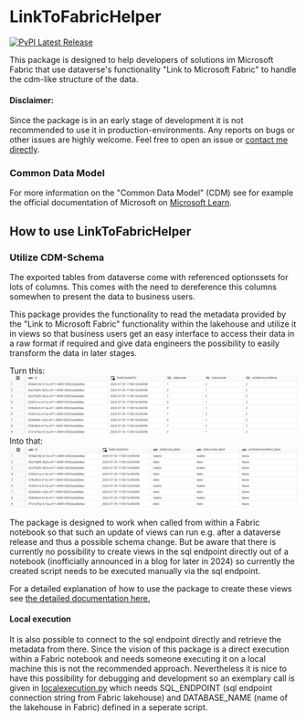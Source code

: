 # LinkToFabricHelper

[![PyPI Latest Release](https://img.shields.io/pypi/v/linkToFabricHelper.svg)](https://pypi.org/project/LinkToFabricHelper/) 

This package is designed to help developers of solutions im Microsoft Fabric that use dataverse's functionality "Link to Microsoft Fabric" to handle the cdm-like structure of the data. 

#### Disclaimer: 
Since the package is in an early stage of development it is not recommended to use it in production-environments. Any reports on bugs or other issues are highly welcome. Feel free to open an issue or [contact me directly](mailto:martin.hofbauer@hofdatsol.at). 

### Common Data Model 

For more information on the "Common Data Model" (CDM) see for example the official documentation of Microsoft on [Microsoft Learn](https://learn.microsoft.com/en-us/common-data-model/). 

## How to use LinkToFabricHelper

### Utilize CDM-Schema

The exported tables from dataverse come with referenced optionssets for lots of columns. This comes with the need to dereference this columns somewhen to present the data to business users. 

This package provides the functionality to read the metadata provided by the "Link to Microsoft Fabric" functionality within the lakehouse and utilize it in views so that business users get an easy interface to access their data in a raw format if required and give data engineers the possibility to easily transform the data in later stages. 

Turn this: 
![Table with options](docs/img/001_TableWithOptions.png)
Into that: 
![View with labels](docs/img/002_ViewWithLabels.png)

The package is designed to work when called from within a Fabric notebook so that such an update of views can run e.g. after a dataverse release and thus a possible schema change. But be aware that there is currently no possibility to create views in the sql endpoint directly out of a notebook (inofficially announced in a blog for later in 2024) so currently the created script needs to be executed manually via the sql endpoint. 

For a detailed explanation of how to use the package to create these views see [the detailed documentation here.](docs/CreateConsumptionViews.md)

#### Local execution

It is also possible to connect to the sql endpoint directly and retrieve the metadata from there. Since the vision of this package is a direct execution within a Fabric notebook and needs someone executing it on a local machine this is not the recommended approach. 
Nevertheless it is nice to have this possibility for debugging and development so an exemplary call is given in [localexecution.py](localexecution.py) which needs SQL_ENDPOINT (sql endpoint connection string from Fabric lakehouse) and DATABASE_NAME (name of the lakehouse in Fabric) defined in a seperate script. 
